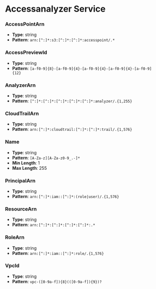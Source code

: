 # Accessanalyzer Service

### AccessPointArn
- **Type**: string
- **Pattern**: `arn:[^:]*:s3:[^:]*:[^:]*:accesspoint/.*`

### AccessPreviewId
- **Type**: string
- **Pattern**: `[a-f0-9]{8}-[a-f0-9]{4}-[a-f0-9]{4}-[a-f0-9]{4}-[a-f0-9]{12}`

### AnalyzerArn
- **Type**: string
- **Pattern**: `[^:]*:[^:]*:[^:]*:[^:]*:[^:]*:analyzer/.{1,255}`

### CloudTrailArn
- **Type**: string
- **Pattern**: `arn:[^:]*:cloudtrail:[^:]*:[^:]*:trail/.{1,576}`

### Name
- **Type**: string
- **Pattern**: `[A-Za-z][A-Za-z0-9_.-]*`
- **Min Length**: 1
- **Max Length**: 255

### PrincipalArn
- **Type**: string
- **Pattern**: `arn:[^:]*:iam::[^:]*:(role|user)/.{1,576}`

### ResourceArn
- **Type**: string
- **Pattern**: `arn:[^:]*:[^:]*:[^:]*:[^:]*:.*`

### RoleArn
- **Type**: string
- **Pattern**: `arn:[^:]*:iam::[^:]*:role/.{1,576}`

### VpcId
- **Type**: string
- **Pattern**: `vpc-([0-9a-f]){8}(([0-9a-f]){9})?`

